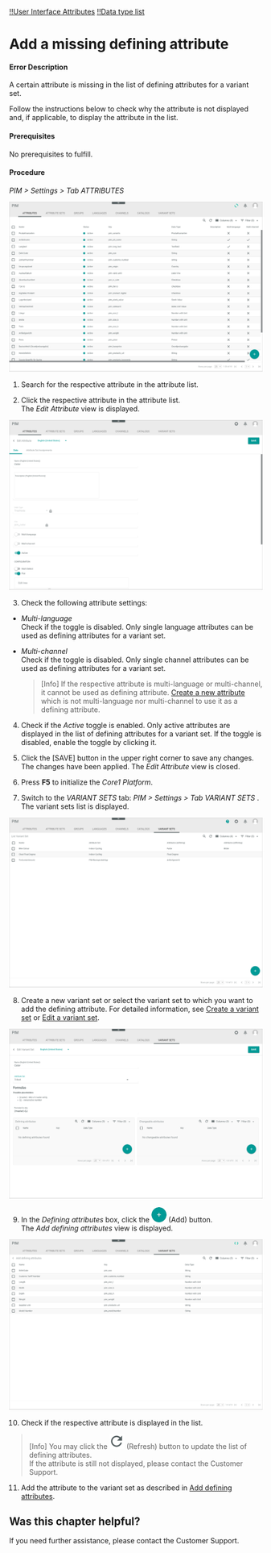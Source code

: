 [!!User Interface Attributes](../UserInterface/03a_Attributes.md)
[!!Data type list](../UserInterface/04_DataTypeList.md)


# Add a missing defining attribute

#### Error Description

A certain attribute is missing in the list of defining attributes for a variant set.

Follow the instructions below to check why the attribute is not displayed and, if applicable, to display the attribute in the list.

#### Prerequisites

No prerequisites to fulfill.

#### Procedure
*PIM > Settings > Tab ATTRIBUTES*

![Attributes](../../Assets/Screenshots/PIM/Settings/Attributes/Attributes.png "[Attributes]")

1. Search for the respective attribute in the attribute list.

2. Click the respective attribute in the attribute list.   
  The *Edit Attribute* view is displayed.

  ![Edit attribute](../../Assets/Screenshots/PIM/Settings/Attributes/EditAttribute_Data.png "[Edit attribute]")

3. Check the following attribute settings:
  - *Multi-language*      
    Check if the toggle is disabled. Only single language attributes can be used as defining attributes for a variant set.
  - *Multi-channel*      
    Check if the toggle is disabled. Only single channel attributes can be used as defining attributes for a variant set.

    > [Info] If the respective attribute is multi-language or multi-channel, it cannot be used as defining attribute. [Create a new attribute](../Integration/01_ManageAttributes.md#create-an-attribute) which is not multi-language nor multi-channel to use it as a defining attribute.    

4. Check if the *Active* toggle is enabled. Only active attributes are displayed in the list of defining attributes for a variant set. If the toggle is disabled, enable the toggle by clicking it.

5. Click the [SAVE] button in the upper right corner to save any changes.   
  The changes have been applied. The *Edit Attribute* view is closed.

6. Press **F5** to initialize the *Core1 Platform*.

7. Switch to the *VARIANT SETS* tab: *PIM > Settings > Tab VARIANT SETS* .      
  The variant sets list is displayed.

  ![Variant sets](../../Assets/Screenshots/PIM/Settings/VariantSets/VariantSets.png "[Variant sets]")

8. Create a new variant set or select the variant set to which you want to add the defining attribute. For detailed information, see [Create a variant set](../Integration/07_ManageVariantSets.md#create-a-variant-set) or [Edit a variant set](../Integration/07_ManageVariantSets.md#edit-a-variant-set).

  ![Formulas](../../Assets/Screenshots/PIM/Settings/VariantSets/Formulas.png "[Formulas]")

9. In the *Defining attributes* box, click the ![Add](../../Assets/Icons/Plus01.png "[Add]") (Add) button.    
  The *Add defining attributes* view is displayed.

  ![Add defining attributes](../../Assets/Screenshots/PIM/Settings/VariantSets/AddDefiningAttributes.png "[Add defining attributes]")

10. Check if the respective attribute is displayed in the list.

  > [Info] You may click the ![Refresh](../../Assets/Icons/Refresh01.png "[Refresh]") (Refresh) button to update the list of defining attributes.    
  If the attribute is still not displayed, please contact the Customer Support.    

11. Add the attribute to the variant set as described in [Add defining attributes](../Integration/07_ManageVariantSets.md#add-defining-attributes).



## Was this chapter helpful?

If you need further assistance, please contact the Customer Support.
